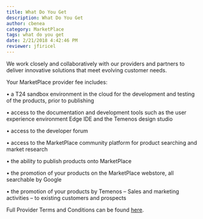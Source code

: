```yaml
---
title: What Do You Get
description: What Do You Get
author: cbenea
category: MarketPlace
tags: what do you get
date: 2/21/2018 4:42:46 PM  
reviewer: jfiricel
---
```


We work closely and collaboratively with our providers and partners to deliver innovative solutions that meet evolving customer needs.

Your MarketPlace provider fee includes:

• a T24 sandbox environment in the cloud for the development and testing of the products, prior to publishing

• access to the documentation and development tools such as the user experience environment Edge IDE and the Temenos design studio

• access to the developer forum

• access to the MarketPlace community platform for product searching and market research

• the ability to publish products onto MarketPlace 

• the promotion of your products on the MarketPlace webstore, all searchable by Google

• the promotion of your products by Temenos – Sales and marketing activities – to existing customers and prospects

Full Provider Terms and Conditions can be found [here](https://www.temenos.com/en/legal-information/#MarketPlace). 
